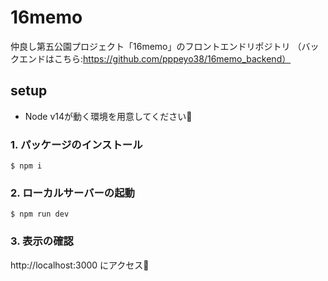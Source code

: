 # 16memo
仲良し第五公園プロジェクト「16memo」のフロントエンドリポジトリ
（バックエンドはこちら:https://github.com/pppeyo38/16memo_backend）

## setup

- Node v14が動く環境を用意してください🙇


### 1. パッケージのインストール

```
$ npm i
```

### 2. ローカルサーバーの起動

```
$ npm run dev
```

### 3. 表示の確認

http://localhost:3000 にアクセス🚀